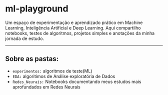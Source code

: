 # ml-playground
Um espaço de experimentação e aprendizado prático em Machine Learning, Inteligência Artificial e Deep Learning. Aqui compartilho notebooks, testes de algoritmos, projetos simples e anotações da minha jornada de estudo.

---
## Sobre as pastas:
- ``experimentos:`` algoritmos de teste(ML)
- ``EDA:`` algoritimos de Análise exploratória de Dados
- ``Redes_Neurais:`` Notebooks documentando meus estudos mais aprofundados em Redes Neurais
